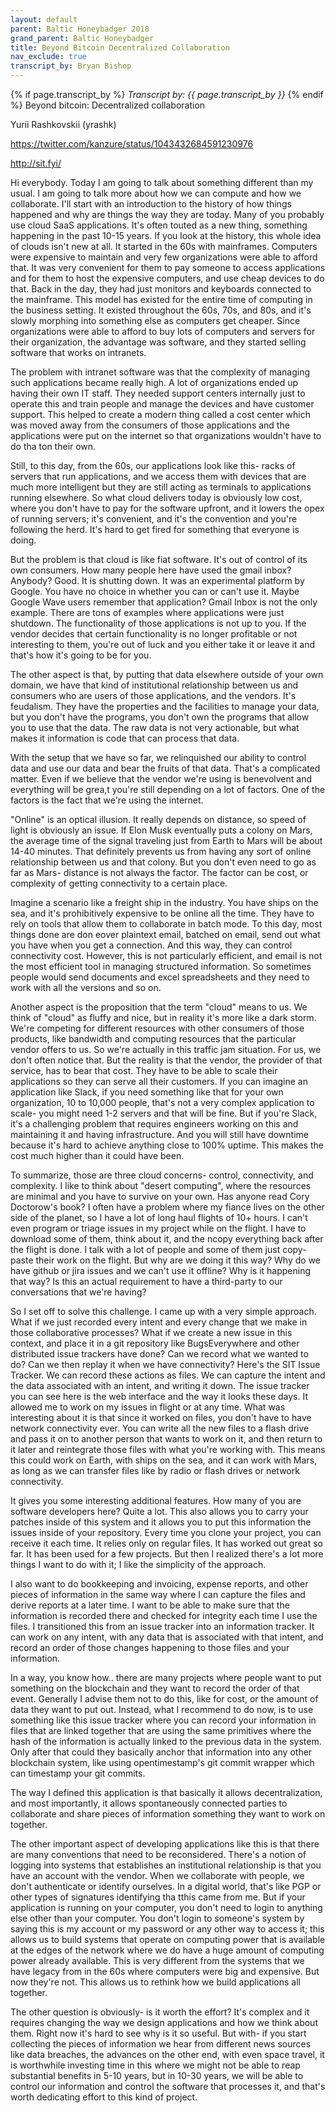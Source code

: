 ```yaml
---
layout: default
parent: Baltic Honeybadger 2018
grand_parent: Baltic Honeybadger
title: Beyond Bitcoin Decentralized Collaboration
nav_exclude: true
transcript_by: Bryan Bishop
---
```


{% if page.transcript_by %} <i>Transcript by:
{{ page.transcript_by }}</i> {% endif %} Beyond bitcoin: Decentralized
collaboration

Yurii Rashkovskii (yrashk)

<https://twitter.com/kanzure/status/1043432684591230976>

<http://sit.fyi/>

Hi everybody. Today I am going to talk about something different than my
usual. I am going to talk more about how we can compute and how we
collaborate. I'll start with an introduction to the history of how
things happened and why are things the way they are today. Many of you
probably use cloud SaaS applications. It's often touted as a new thing,
something happening in the past 10-15 years. If you look at the history,
this whole idea of clouds isn't new at all. It started in the 60s with
mainframes. Computers were expensive to maintain and very few
organizations were able to afford that. It was very convenient for them
to pay someone to access applications and for them to host the expensive
computers, and use cheap devices to do that. Back in the day, they had
just monitors and keyboards connected to the mainframe. This model has
existed for the entire time of computing in the business setting. It
existed throughout the 60s, 70s, and 80s, and it's slowly morphing into
something else as computers get cheaper. Since organizations were able
to afford to buy lots of computers and servers for their organization,
the advantage was software, and they started selling software that works
on intranets.

The problem with intranet software was that the complexity of managing
such applications became really high. A lot of organizations ended up
having their own IT staff. They needed support centers internally just
to operate this and train people and manage the devices and have
customer support. This helped to create a modern thing called a cost
center which was moved away from the consumers of those applications and
the applications were put on the internet so that organizations wouldn't
have to do tha ton their own.

Still, to this day, from the 60s, our applications look like this- racks
of servers that run applications, and we access them with devices that
are much more intelligent but they are still acting as terminals to
applications running elsewhere. So what cloud delivers today is
obviously low cost, where you don't have to pay for the software
upfront, and it lowers the opex of running servers; it's convenient, and
it's the convention and you're following the herd. It's hard to get
fired for something that everyone is doing.

But the problem is that cloud is like fiat software. It's out of control
of its own consumers. How many people here have used the gmail inbox?
Anybody? Good. It is shutting down. It was an experimental platform by
Google. You have no choice in whether you can or can't use it. Maybe
Google Wave users remember that application? Gmail Inbox is not the only
example. There are tons of examples where applications were just
shutdown. The functionality of those applications is not up to you. If
the vendor decides that certain functionality is no longer profitable or
not interesting to them, you're out of luck and you either take it or
leave it and that's how it's going to be for you.

The other aspect is that, by putting that data elsewhere outside of your
own domain, we have that kind of institutional relationship between us
and consumers who are users of those applications, and the vendors. It's
feudalism. They have the properties and the facilities to manage your
data, but you don't have the programs, you don't own the programs that
allow you to use that the data. The raw data is not very actionable, but
what makes it information is code that can process that data.

With the setup that we have so far, we relinquished our ability to
control data and use our data and bear the fruits of that data. That's a
complicated matter. Even if we believe that the vendor we're using is
benevolvent and everything will be grea,t you're still depending on a
lot of factors. One of the factors is the fact that we're using the
internet.

"Online" is an optical illusion. It really depends on distance, so speed
of light is obviously an issue. If Elon Musk eventually puts a colony on
Mars, the average time of the signal traveling just from Earth to Mars
will be about 14-40 minutes. That definitely prevents us from having any
sort of online relationship between us and that colony. But you don't
even need to go as far as Mars- distance is not always the factor. The
factor can be cost, or complexity of getting connectivity to a certain
place.

Imagine a scenario like a freight ship in the industry. You have ships
on the sea, and it's prohibitively expensive to be online all the time.
They have to rely on tools that allow them to collaborate in batch mode.
To this day, most things done are don eover plaintext email, batched on
email, send out what you have when you get a connection. And this way,
they can control connectivity cost. However, this is not particularly
efficient, and email is not the most efficient tool in managing
structured information. So sometimes people would send documents and
excel spreadsheets and they need to work with all the versions and so
on.

Another aspect is the proposition that the term "cloud" means to us. We
think of "cloud" as fluffy and nice, but in reality it's more like a
dark storm. We're competing for different resources with other consumers
of those products, like bandwidth and computing resources that the
particular vendor offers to us. So we're actually in this traffic jam
situation. For us, we don't often notice that. But the reality is that
the vendor, the provider of that service, has to bear that cost. They
have to be able to scale their applications so they can serve all their
customers. If you can imagine an application like Slack, if you need
something like that for your own organization, 10 to 10,000 people,
that's not a very complex application to scale- you might need 1-2
servers and that will be fine. But if you're Slack, it's a challenging
problem that requires engineers working on this and maintaining it and
having infrastructure. And you will still have downtime because it's
hard to achieve anything close to 100% uptime. This makes the cost much
higher than it could have been.

To summarize, those are three cloud concerns- control, connectivity, and
complexity. I like to think about "desert computing", where the
resources are minimal and you have to survive on your own. Has anyone
read Cory Doctorow's book? I often have a problem where my fiance lives
on the other side of the planet, so I have a lot of long haul flights of
10+ hours. I can't even program or triage issues in my project while on
the flight. I have to download some of them, think about it, and the
ncopy everything back after the flight is done. I talk with a lot of
people and some of them just copy-paste their work on the flight. But
why are we doing it this way? Why do we have github or jira issues and
we can't use it offline? Why is it happening that way? Is this an actual
requirement to have a third-party to our conversations that we're
having?

So I set off to solve this challenge. I came up with a very simple
approach. What if we just recorded every intent and every change that we
make in those collaborative processes? What if we create a new issue in
this context, and place it in a git repository like BugsEverywhere and
other distributed issue trackers have done? Can we record what we wanted
to do? Can we then replay it when we have connectivity? Here's the SIT
Issue Tracker. We can record these actions as files. We can capture the
intent and the data associated with an intent, and writing it down. The
issue tracker you can see here is the web interface and the way it looks
these days. It allowed me to work on my issues in flight or at any time.
What was interesting about it is that since it worked on files, you
don't have to have network connectivity ever. You can write all the new
files to a flash drive and pass it on to another person that wants to
work on it, and then return to it later and reintegrate those files with
what you're working with. This means this could work on Earth, with
ships on the sea, and it can work with Mars, as long as we can transfer
files like by radio or flash drives or network connectivity.

It gives you some interesting additional features. How many of you are
software developers here? Quite a lot. This also allows you to carry
your patches inside of this system and it allows you to put this
information the issues inside of your repository. Every time you clone
your project, you can receive it each time. It relies only on regular
files. It has worked out great so far. It has been used for a few
projects. But then I realized there's a lot more things I want to do
with it; I like the simplicity of the approach.

I also want to do bookkeeping and invoicing, expense reports, and other
pieces of information in the same way where I can capture the files and
derive reports at a later time. I want to be able to make sure that the
information is recorded there and checked for integrity each time I use
the files. I transitioned this from an issue tracker into an information
tracker. It can work on any intent, with any data that is associated
with that intent, and record an order of those changes happening to
those files and your information.

In a way, you know how.. there are many projects where people want to
put something on the blockchain and they want to record the order of
that event. Generally I advise them not to do this, like for cost, or
the amount of data they want to put out. Instead, what I recommend to do
now, is to use something like this issue tracker where you can record
your information in files that are linked together that are using the
same primitives where the hash of the information is actually linked to
the previous data in the system. Only after that could they basically
anchor that information into any other blockchain system, like using
opentimestamp's git commit wrapper which can timestamp your git commits.

The way I defined this application is that basically it allows
decentralization, and most importantly, it allows spontaneously
connected parties to collaborate and share pieces of information
something they want to work on together.

The other important aspect of developing applications like this is that
there are many conventions that need to be reconsidered. There's a
notion of logging into systems that establishes an institutional
relationship is that you have an account with the vendor. When we
collaborate with people, we don't authenticate or identify ourselves. In
a digital world, that's like PGP or other types of signatures
identifying tha tthis came from me. But if your application is running
on your computer, you don't need to login to anything else other than
your computer. You don't login to someone's system by saying this is my
account or my password or any other way to access it; this allows us to
build systems that operate on computing power that is available at the
edges of the network where we do have a huge amount of computing power
already available. This is very different from the systems that we have
legacy from in the 60s where computers were big and expensive. But now
they're not. This allows us to rethink how we build applications all
together.

The other question is obviously- is it worth the effort? It's complex
and it requires changing the way we design applications and how we think
about them. Right now it's hard to see why is it so useful. But with- if
you start collecting the pieces of information we hear from different
news sources like data breaches, the advances on the other end, with
even space travel, it is worthwhile investing time in this where we
might not be able to reap substantial benefits in 5-10 years, but in
10-30 years, we will be able to control our information and control the
software that processes it, and that's worth dedicating effort to this
kind of project.
